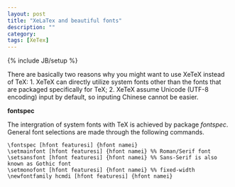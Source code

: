 ```yaml
---
layout: post
title: "XeLaTex and beautiful fonts"
description: ""
category: 
tags: [XeTex]
---
```

{% include JB/setup %}

<!--Some ideas: kpsexpand, add-hook, lambda(), differences between emacs variables commands function, \newcommadn, \renewcommand-->


There are basically two reasons why you might want to use XeTeX instead of TeX: 1. XeTeX can directly utilize system fonts other than the fonts that are packaged specifically for TeX; 2. XeTeX assume Unicode (UTF-8 encoding) input by default, so inputing Chinese cannot be easier.

**fontspec**

The intergration of system fonts with TeX is achieved by package _fontspec_. General font selections are made through the following commands.

    \fontspec [hfont featuresi] {hfont namei}
    \setmainfont [hfont featuresi] {hfont namei} %% Roman/Serif font
    \setsansfont [hfont featuresi] {hfont namei} %% Sans-Serif is also known as Gothic font
    \setmonofont [hfont featuresi] {hfont namei} %% fixed-width
    \newfontfamily hcmdi [hfont featuresi] {hfont namei}

                   
